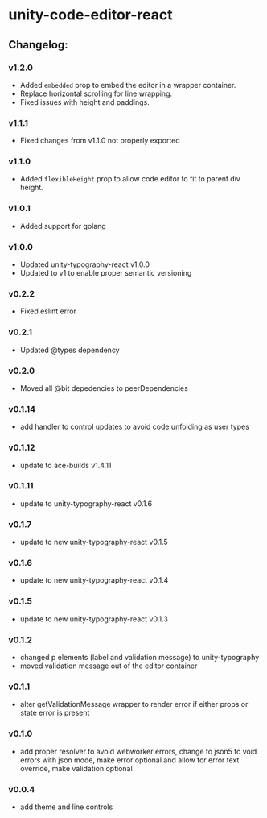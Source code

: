 # unity-code-editor-react

## Changelog:

### v1.2.0
- Added `embedded` prop to embed the editor in a wrapper container.
- Replace horizontal scrolling for line wrapping.
- Fixed issues with height and paddings.
 
### v1.1.1
- Fixed changes from v1.1.0 not properly exported

### v1.1.0
- Added `flexibleHeight` prop to allow code editor to fit to parent div height.

### v1.0.1
- Added support for golang

### v1.0.0
- Updated unity-typography-react v1.0.0
- Updated to v1 to enable proper semantic versioning

### v0.2.2
- Fixed eslint error

### v0.2.1
- Updated @types dependency

### v0.2.0
- Moved all @bit depedencies to peerDependencies

### v0.1.14
- add handler to control updates to avoid code unfolding as user types

### v0.1.12
- update to ace-builds v1.4.11

### v0.1.11
- update to unity-typography-react v0.1.6

### v0.1.7
- update to new unity-typography-react v0.1.5

### v0.1.6
- update to new unity-typography-react v0.1.4

### v0.1.5
- update to new unity-typography-react v0.1.3

### v0.1.2
- changed p elements (label and validation message) to unity-typography
- moved validation message out of the editor container

### v0.1.1
- alter getValidationMessage wrapper to render error if either props or state error is present

### v0.1.0
- add proper resolver to avoid webworker errors, change to json5 to void errors with json mode, make error optional and allow for error text override, make validation optional

### v0.0.4
- add theme and line controls
